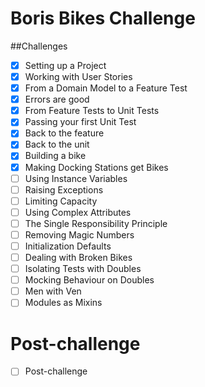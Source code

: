 # Boris Bikes Challenge

##Challenges

- [x] Setting up a Project
- [x] Working with User Stories
- [x] From a Domain Model to a Feature Test
- [x] Errors are good
- [x] From Feature Tests to Unit Tests
- [x] Passing your first Unit Test
- [x] Back to the feature
- [x] Back to the unit
- [x] Building a bike
- [x] Making Docking Stations get Bikes
- [ ] Using Instance Variables
- [ ] Raising Exceptions
- [ ] Limiting Capacity
- [ ] Using Complex Attributes
- [ ] The Single Responsibility Principle
- [ ] Removing Magic Numbers
- [ ] Initialization Defaults
- [ ] Dealing with Broken Bikes
- [ ] Isolating Tests with Doubles
- [ ] Mocking Behaviour on Doubles
- [ ] Men with Ven
- [ ] Modules as Mixins

# Post-challenge

- [ ] Post-challenge
